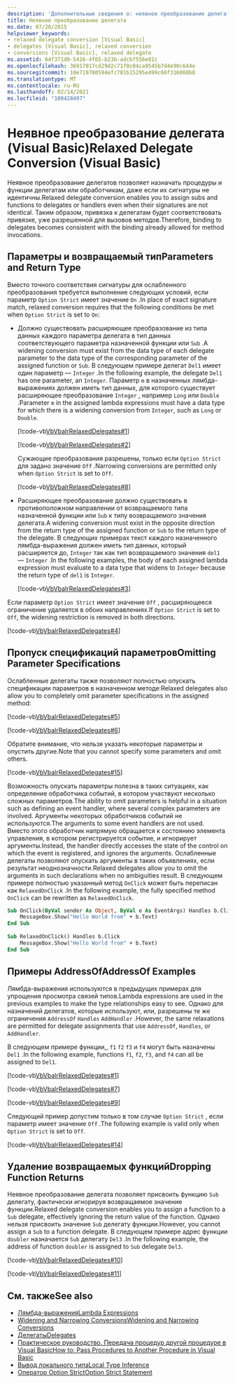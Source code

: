 ```yaml
---
description: 'Дополнительные сведения о: неявное преобразование делегата (Visual Basic)'
title: Неявное преобразование делегата
ms.date: 07/20/2015
helpviewer_keywords:
- relaxed delegate conversion [Visual Basic]
- delegates [Visual Basic], relaxed conversion
- conversions [Visual Basic], relaxed delegate
ms.assetid: 64f371d0-5416-4f65-b23b-adcbf556e81c
ms.openlocfilehash: 36917017cd29d2c71f0c04ca9545b7d4e90c644e
ms.sourcegitcommit: 10e719780594efc781b15295e499c66f316068b8
ms.translationtype: MT
ms.contentlocale: ru-RU
ms.lasthandoff: 02/14/2021
ms.locfileid: "100428497"
---
```

# <a name="relaxed-delegate-conversion-visual-basic"></a><span data-ttu-id="229ca-103">Неявное преобразование делегата (Visual Basic)</span><span class="sxs-lookup"><span data-stu-id="229ca-103">Relaxed Delegate Conversion (Visual Basic)</span></span>

<span data-ttu-id="229ca-104">Неявное преобразование делегатов позволяет назначать процедуры и функции делегатам или обработчикам, даже если их сигнатуры не идентичны.</span><span class="sxs-lookup"><span data-stu-id="229ca-104">Relaxed delegate conversion enables you to assign subs and functions to delegates or handlers even when their signatures are not identical.</span></span> <span data-ttu-id="229ca-105">Таким образом, привязка к делегатам будет соответствовать привязке, уже разрешенной для вызовов методов.</span><span class="sxs-lookup"><span data-stu-id="229ca-105">Therefore, binding to delegates becomes consistent with the binding already allowed for method invocations.</span></span>  
  
## <a name="parameters-and-return-type"></a><span data-ttu-id="229ca-106">Параметры и возвращаемый тип</span><span class="sxs-lookup"><span data-stu-id="229ca-106">Parameters and Return Type</span></span>  

 <span data-ttu-id="229ca-107">Вместо точного соответствия сигнатуры для ослабленного преобразования требуется выполнение следующих условий, если параметр `Option Strict` имеет значение `On` .</span><span class="sxs-lookup"><span data-stu-id="229ca-107">In place of exact signature match, relaxed conversion requires that the following conditions be met when `Option Strict` is set to `On`:</span></span>  
  
- <span data-ttu-id="229ca-108">Должно существовать расширяющее преобразование из типа данных каждого параметра делегата в тип данных соответствующего параметра назначенной функции или `Sub` .</span><span class="sxs-lookup"><span data-stu-id="229ca-108">A widening conversion must exist from the data type of each delegate parameter to the data type of the corresponding parameter of the assigned function or `Sub`.</span></span> <span data-ttu-id="229ca-109">В следующем примере делегат `Del1` имеет один параметр — `Integer` .</span><span class="sxs-lookup"><span data-stu-id="229ca-109">In the following example, the delegate `Del1` has one parameter, an `Integer`.</span></span> <span data-ttu-id="229ca-110">Параметр `m` в назначенных лямбда-выражениях должен иметь тип данных, для которого существует расширяющее преобразование `Integer` , например `Long` или `Double` .</span><span class="sxs-lookup"><span data-stu-id="229ca-110">Parameter `m` in the assigned lambda expressions must have a data type for which there is a widening conversion from `Integer`, such as `Long` or `Double`.</span></span>  
  
     [!code-vb[VbVbalrRelaxedDelegates#1](~/samples/snippets/visualbasic/VS_Snippets_VBCSharp/VbVbalrRelaxedDelegates/VB/Module1.vb#1)]  
  
     [!code-vb[VbVbalrRelaxedDelegates#2](~/samples/snippets/visualbasic/VS_Snippets_VBCSharp/VbVbalrRelaxedDelegates/VB/Module1.vb#2)]  
  
     <span data-ttu-id="229ca-111">Сужающие преобразования разрешены, только если `Option Strict` для задано значение `Off` .</span><span class="sxs-lookup"><span data-stu-id="229ca-111">Narrowing conversions are permitted only when `Option Strict` is set to `Off`.</span></span>  
  
     [!code-vb[VbVbalrRelaxedDelegates#8](~/samples/snippets/visualbasic/VS_Snippets_VBCSharp/VbVbalrRelaxedDelegates/VB/Module2.vb#8)]  
  
- <span data-ttu-id="229ca-112">Расширяющее преобразование должно существовать в противоположном направлении от возвращаемого типа назначенной функции или `Sub` к типу возвращаемого значения делегата.</span><span class="sxs-lookup"><span data-stu-id="229ca-112">A widening conversion must exist in the opposite direction from the return type of the assigned function or `Sub` to the return type of the delegate.</span></span> <span data-ttu-id="229ca-113">В следующих примерах текст каждого назначенного лямбда-выражения должен иметь тип данных, который расширяется до, `Integer` так как тип возвращаемого значения `del1` — `Integer` .</span><span class="sxs-lookup"><span data-stu-id="229ca-113">In the following examples, the body of each assigned lambda expression must evaluate to a data type that widens to `Integer` because the return type of `del1` is `Integer`.</span></span>  
  
     [!code-vb[VbVbalrRelaxedDelegates#3](~/samples/snippets/visualbasic/VS_Snippets_VBCSharp/VbVbalrRelaxedDelegates/VB/Module1.vb#3)]  
  
 <span data-ttu-id="229ca-114">Если параметр `Option Strict` имеет значение `Off` , расширяющееся ограничение удаляется в обоих направлениях.</span><span class="sxs-lookup"><span data-stu-id="229ca-114">If `Option Strict` is set to `Off`, the widening restriction is removed in both directions.</span></span>  
  
 [!code-vb[VbVbalrRelaxedDelegates#4](~/samples/snippets/visualbasic/VS_Snippets_VBCSharp/VbVbalrRelaxedDelegates/VB/Module2.vb#4)]  
  
## <a name="omitting-parameter-specifications"></a><span data-ttu-id="229ca-115">Пропуск спецификаций параметров</span><span class="sxs-lookup"><span data-stu-id="229ca-115">Omitting Parameter Specifications</span></span>  

 <span data-ttu-id="229ca-116">Ослабленные делегаты также позволяют полностью опускать спецификации параметров в назначенном методе:</span><span class="sxs-lookup"><span data-stu-id="229ca-116">Relaxed delegates also allow you to completely omit parameter specifications in the assigned method:</span></span>  
  
 [!code-vb[VbVbalrRelaxedDelegates#5](~/samples/snippets/visualbasic/VS_Snippets_VBCSharp/VbVbalrRelaxedDelegates/VB/Module1.vb#5)]  
  
 [!code-vb[VbVbalrRelaxedDelegates#6](~/samples/snippets/visualbasic/VS_Snippets_VBCSharp/VbVbalrRelaxedDelegates/VB/Module1.vb#6)]  
  
 <span data-ttu-id="229ca-117">Обратите внимание, что нельзя указать некоторые параметры и опустить другие.</span><span class="sxs-lookup"><span data-stu-id="229ca-117">Note that you cannot specify some parameters and omit others.</span></span>  
  
 [!code-vb[VbVbalrRelaxedDelegates#15](~/samples/snippets/visualbasic/VS_Snippets_VBCSharp/VbVbalrRelaxedDelegates/VB/Module1.vb#15)]  
  
 <span data-ttu-id="229ca-118">Возможность опускать параметры полезна в таких ситуациях, как определение обработчика событий, в котором участвуют несколько сложных параметров.</span><span class="sxs-lookup"><span data-stu-id="229ca-118">The ability to omit parameters is helpful in a situation such as defining an event handler, where several complex parameters are involved.</span></span> <span data-ttu-id="229ca-119">Аргументы некоторых обработчиков событий не используются.</span><span class="sxs-lookup"><span data-stu-id="229ca-119">The arguments to some event handlers are not used.</span></span> <span data-ttu-id="229ca-120">Вместо этого обработчик напрямую обращается к состоянию элемента управления, в котором регистрируется событие, и игнорирует аргументы.</span><span class="sxs-lookup"><span data-stu-id="229ca-120">Instead, the handler directly accesses the state of the control on which the event is registered, and ignores the arguments.</span></span> <span data-ttu-id="229ca-121">Ослабленные делегаты позволяют опускать аргументы в таких объявлениях, если результат неоднозначности.</span><span class="sxs-lookup"><span data-stu-id="229ca-121">Relaxed delegates allow you to omit the arguments in such declarations when no ambiguities result.</span></span> <span data-ttu-id="229ca-122">В следующем примере полностью указанный метод `OnClick` может быть переписан как `RelaxedOnClick` .</span><span class="sxs-lookup"><span data-stu-id="229ca-122">In the following example, the fully specified method `OnClick` can be rewritten as `RelaxedOnClick`.</span></span>  
  
```vb  
Sub OnClick(ByVal sender As Object, ByVal e As EventArgs) Handles b.Click  
    MessageBox.Show("Hello World from" + b.Text)  
End Sub  
  
Sub RelaxedOnClick() Handles b.Click  
    MessageBox.Show("Hello World from" + b.Text)  
End Sub  
```  
  
## <a name="addressof-examples"></a><span data-ttu-id="229ca-123">Примеры AddressOf</span><span class="sxs-lookup"><span data-stu-id="229ca-123">AddressOf Examples</span></span>  

 <span data-ttu-id="229ca-124">Лямбда-выражения используются в предыдущих примерах для упрощения просмотра связей типов.</span><span class="sxs-lookup"><span data-stu-id="229ca-124">Lambda expressions are used in the previous examples to make the type relationships easy to see.</span></span> <span data-ttu-id="229ca-125">Однако для назначений делегатов, которые используют, или, разрешены те же ограничения `AddressOf` `Handles` `AddHandler` .</span><span class="sxs-lookup"><span data-stu-id="229ca-125">However, the same relaxations are permitted for delegate assignments that use `AddressOf`, `Handles`, or `AddHandler`.</span></span>  
  
 <span data-ttu-id="229ca-126">В следующем примере функции,, `f1` `f2` `f3` и `f4` могут быть назначены `Del1` .</span><span class="sxs-lookup"><span data-stu-id="229ca-126">In the following example, functions `f1`, `f2`, `f3`, and `f4` can all be assigned to `Del1`.</span></span>  
  
 [!code-vb[VbVbalrRelaxedDelegates#1](~/samples/snippets/visualbasic/VS_Snippets_VBCSharp/VbVbalrRelaxedDelegates/VB/Module1.vb#1)]  
  
 [!code-vb[VbVbalrRelaxedDelegates#7](~/samples/snippets/visualbasic/VS_Snippets_VBCSharp/VbVbalrRelaxedDelegates/VB/Module1.vb#7)]  
  
 [!code-vb[VbVbalrRelaxedDelegates#9](~/samples/snippets/visualbasic/VS_Snippets_VBCSharp/VbVbalrRelaxedDelegates/VB/Module1.vb#9)]  
  
 <span data-ttu-id="229ca-127">Следующий пример допустим только в том случае `Option Strict` , если параметр имеет значение `Off` .</span><span class="sxs-lookup"><span data-stu-id="229ca-127">The following example is valid only when `Option Strict` is set to `Off`.</span></span>  
  
 [!code-vb[VbVbalrRelaxedDelegates#14](~/samples/snippets/visualbasic/VS_Snippets_VBCSharp/VbVbalrRelaxedDelegates/VB/Module2.vb#14)]  
  
## <a name="dropping-function-returns"></a><span data-ttu-id="229ca-128">Удаление возвращаемых функций</span><span class="sxs-lookup"><span data-stu-id="229ca-128">Dropping Function Returns</span></span>  

 <span data-ttu-id="229ca-129">Неявное преобразование делегата позволяет присвоить функцию `Sub` делегату, фактически игнорируя возвращаемое значение функции.</span><span class="sxs-lookup"><span data-stu-id="229ca-129">Relaxed delegate conversion enables you to assign a function to a `Sub` delegate, effectively ignoring the return value of the function.</span></span> <span data-ttu-id="229ca-130">Однако нельзя присвоить значение `Sub` делегату функции.</span><span class="sxs-lookup"><span data-stu-id="229ca-130">However, you cannot assign a `Sub` to a function delegate.</span></span> <span data-ttu-id="229ca-131">В следующем примере адрес функции `doubler` назначается `Sub` делегату `Del3` .</span><span class="sxs-lookup"><span data-stu-id="229ca-131">In the following example, the address of function `doubler` is assigned to `Sub` delegate `Del3`.</span></span>  
  
 [!code-vb[VbVbalrRelaxedDelegates#10](~/samples/snippets/visualbasic/VS_Snippets_VBCSharp/VbVbalrRelaxedDelegates/VB/Module1.vb#10)]  
  
 [!code-vb[VbVbalrRelaxedDelegates#11](~/samples/snippets/visualbasic/VS_Snippets_VBCSharp/VbVbalrRelaxedDelegates/VB/Module1.vb#11)]  
  
## <a name="see-also"></a><span data-ttu-id="229ca-132">См. также</span><span class="sxs-lookup"><span data-stu-id="229ca-132">See also</span></span>

- [<span data-ttu-id="229ca-133">Лямбда-выражения</span><span class="sxs-lookup"><span data-stu-id="229ca-133">Lambda Expressions</span></span>](../procedures/lambda-expressions.md)
- [<span data-ttu-id="229ca-134">Widening and Narrowing Conversions</span><span class="sxs-lookup"><span data-stu-id="229ca-134">Widening and Narrowing Conversions</span></span>](../data-types/widening-and-narrowing-conversions.md)
- [<span data-ttu-id="229ca-135">Делегаты</span><span class="sxs-lookup"><span data-stu-id="229ca-135">Delegates</span></span>](index.md)
- [<span data-ttu-id="229ca-136">Практическое руководство. Передача процедур другой процедуре в Visual Basic</span><span class="sxs-lookup"><span data-stu-id="229ca-136">How to: Pass Procedures to Another Procedure in Visual Basic</span></span>](how-to-pass-procedures-to-another-procedure.md)
- [<span data-ttu-id="229ca-137">Вывод локального типа</span><span class="sxs-lookup"><span data-stu-id="229ca-137">Local Type Inference</span></span>](../variables/local-type-inference.md)
- [<span data-ttu-id="229ca-138">Оператор Option Strict</span><span class="sxs-lookup"><span data-stu-id="229ca-138">Option Strict Statement</span></span>](../../../language-reference/statements/option-strict-statement.md)
